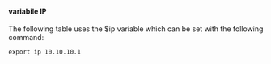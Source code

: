 #### variabile IP

The following table uses the $ip variable which can be set with the following command:  

`export ip 10.10.10.1`


